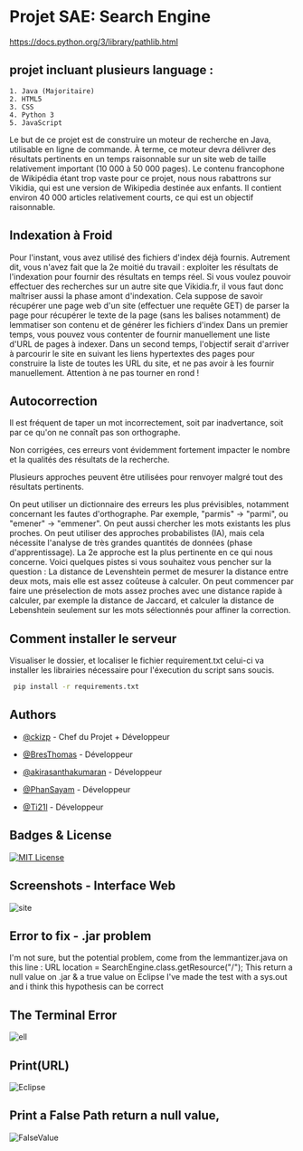 
# Projet SAE: Search Engine

https://docs.python.org/3/library/pathlib.html
## projet incluant plusieurs language :
    1. Java (Majoritaire)
    2. HTML5
    3. CSS
    4. Python 3
    5. JavaScript 

Le but de ce projet est de construire un moteur de recherche en Java, utilisable en ligne de commande.
À terme, ce moteur devra délivrer des résultats pertinents en un temps raisonnable sur un site web de taille relativement important (10 000 à 50 000 pages).
Le contenu francophone de Wikipédia étant trop vaste pour ce projet, nous nous rabattrons sur Vikidia, qui est une version de Wikipedia destinée aux enfants. Il contient environ 40 000 articles relativement courts, ce qui est un objectif raisonnable.

## Indexation à Froid

Pour l'instant, vous avez utilisé des fichiers d'index déjà fournis.
Autrement dit, vous n'avez fait que la 2e moitié du travail : exploiter les résultats de l'indexation pour fournir des résultats en temps réel.
Si vous voulez pouvoir effectuer des recherches sur un autre site que Vikidia.fr, il vous faut donc maîtriser aussi la phase amont d'indexation.
Cela suppose de savoir récupérer une page web d'un site (effectuer une requête GET)
de parser la page pour récupérer le texte de la page (sans les balises notamment)
de lemmatiser son contenu et de générer les fichiers d'index
Dans un premier temps, vous pouvez vous contenter de fournir manuellement une liste d'URL de pages à indexer.
Dans un second temps, l'objectif serait d'arriver à parcourir le site en suivant les liens hypertextes des pages pour construire la liste de toutes les URL du site, et ne pas avoir à les fournir manuellement. Attention à ne pas tourner en rond !

## Autocorrection

Il est fréquent de taper un mot incorrectement, soit par inadvertance, soit par ce qu'on ne connaît pas son orthographe.

Non corrigées, ces erreurs vont évidemment fortement impacter le nombre et la qualités des résultats de la recherche.

Plusieurs approches peuvent être utilisées pour renvoyer malgré tout des résultats pertinents.

On peut utiliser un dictionnaire des erreurs les plus prévisibles, notamment concernant les fautes d'orthographe. Par exemple, "parmis" -> "parmi", ou "emener" -> "emmener".
On peut aussi chercher les mots existants les plus proches.
On peut utiliser des approches probabilistes (IA), mais cela nécessite l'analyse de très grandes quantités de données (phase d'apprentissage).
La 2e approche est la plus pertinente en ce qui nous concerne.
Voici quelques pistes si vous souhaitez vous pencher sur la question :
La distance de Levenshtein permet de mesurer la distance entre deux mots, mais elle est assez coûteuse à calculer.
On peut commencer par faire une préselection de mots assez proches avec une distance rapide à calculer, par exemple la distance de Jaccard, et calculer la distance de Lebenshtein seulement sur les mots sélectionnés pour affiner la correction.

## Comment installer le serveur 
Visualiser le dossier, et localiser le fichier requirement.txt
celui-ci va installer les librairies nécessaire pour l'éxecution du script sans soucis.

```bash
 pip install -r requirements.txt

```
## 


## Authors

- [@ckizp](https://github.com/ckizp) - Chef du Projet + Développeur

- [@BresThomas](https://github.com/BresThomas/) - Développeur

- [@akirasanthakumaran](https://github.com/Akira98000/) - Développeur

- [@PhanSayam](https://github.com/PhanSayam) - Développeur

- [@Ti21l](https://github.com/Ti21l) - Développeur



## Badges  & License


[![MIT License](https://img.shields.io/badge/License-MIT-green.svg)](https://choosealicense.com/licenses/mit/)


## Screenshots - Interface Web
![site](https://user-images.githubusercontent.com/75495075/228978886-56179410-5b99-4cac-a7a9-df780ec870cc.PNG)

## Error to fix - .jar problem
I'm not sure, but the potential problem, come from the lemmantizer.java on this line :
URL location = SearchEngine.class.getResource("/");
This return a null value on .jar & a true value on Eclipse
I've made the test with a sys.out and i think this hypothesis can be correct 

## The Terminal Error
![ell](https://user-images.githubusercontent.com/75495075/229644475-81a67194-e9a4-4d7d-a24d-e5c56cbad7a5.PNG)

## Print(URL)
![Eclipse](https://user-images.githubusercontent.com/75495075/229645044-baaae625-663e-4094-84d8-f1fbee086154.PNG)

## Print a False Path return a null value, 
![FalseValue](https://user-images.githubusercontent.com/75495075/229645080-cfabf6a8-0353-4821-aa11-33c159ebde00.PNG)
